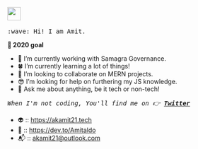 <p style="align: center;">
  <img src="https://user-images.githubusercontent.com/5679180/79618120-0daffb80-80be-11ea-819e-d2b0fa904d07.gif" width="30px">
  <br><br>
  <samp>
    :wave: Hi! I am Amit.
  </samp>
</p>

**:telescope: 2020 goal**

- :briefcase: I’m currently working with Samagra Governance.
- :four_leaf_clover: I’m currently learning a lot of things!
- :dart: I’m looking to collaborate on MERN projects.
- :sunglasses: I’m looking for help on furthering my JS knowledge.
- :speech_balloon: Ask me about anything, be it tech or non-tech!

<samp>_When I'm not coding, You'll find me on :point_right: <a  href="https://twitter.com/Amitaldo">**Twitter**</a>_</samp>

- :alien: :: <https://akamit21.tech>
- :thought_balloon: :: <https://dev.to/Amitaldo>
- :mailbox_with_mail: :: akamit21@outlook.com
